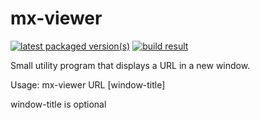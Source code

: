 mx-viewer
=========

[![latest packaged version(s)](https://repology.org/badge/latest-versions/mx-viewer.svg)](https://repology.org/project/mx-viewer/versions)
[![build result](https://build.opensuse.org/projects/home:mx-packaging/packages/mx-viewer/badge.svg?type=default)](https://software.opensuse.org//download.html?project=home%3Amx-packaging&package=mx-viewer)

Small utility program that displays a URL in a new window.

Usage: 
mx-viewer URL [window-title]

window-title is optional
